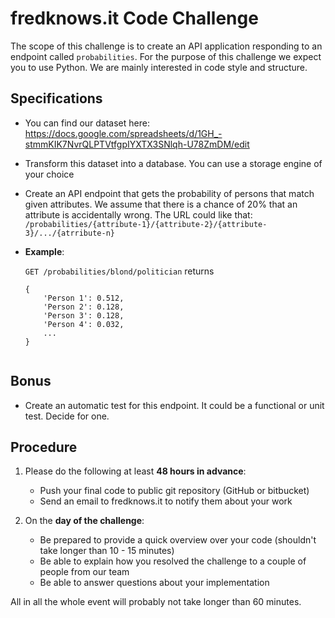 # fredknows.it Code Challenge

The scope of this challenge is to create an API application responding to an endpoint called ``probabilities``. For the purpose of this challenge we expect you to use Python.  We are mainly interested in code style and structure.

## Specifications

* You can find our dataset here: https://docs.google.com/spreadsheets/d/1GH_-stmmKIK7NvrQLPTVtfgpIYXTX3SNlqh-U78ZmDM/edit

* Transform this dataset into a database. You can use a storage engine of your choice

* Create an API endpoint that gets the probability of persons that match given attributes. We assume that there is a chance of 20% that an attribute is accidentally wrong. The URL could like that: ``/probabilities/{attribute-1}/{attribute-2}/{attribute-3}/.../{atrribute-n}``

* **Example**: 
	
	``GET /probabilities/blond/politician`` returns 
	
	```	
	{
		'Person 1': 0.512, 
		'Person 2': 0.128,
		'Person 3': 0.128,
		'Person 4': 0.032,
		...
	}
		
	```
	
## Bonus

* Create an automatic test for this endpoint. It could be a functional or unit test. Decide for one.


## Procedure

1. Please do the following at least **48 hours in advance**:
    - Push your final code to public git repository (GitHub or bitbucket)
    - Send an email to fredknows.it to notify them about your work
    
2. On the **day of the challenge**:
    - Be prepared to provide a quick overview over your code (shouldn't take longer than 10 - 15 minutes)
    - Be able to explain how you resolved the challenge to a couple of people from our team
    - Be able to answer questions about your implementation

All in all the whole event will probably not take longer than 60 minutes.
